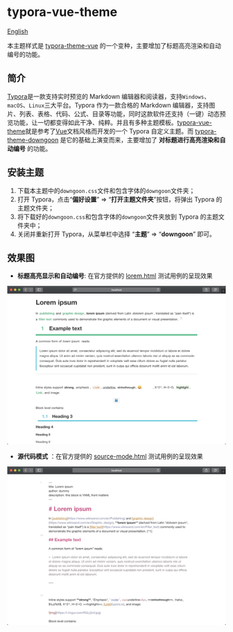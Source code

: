 # typora-vue-theme

[English](README.md)

本主题样式是 [typora-theme-vue](https://github.com/blinkfox/typora-vue-theme) 的一个变种，主要增加了标题高亮渲染和自动编号的功能。



## 简介

[Typora](https://www.typora.io/)是一款支持实时预览的 Markdown 编辑器和阅读器，支持`Windows`、`macOS`、`Linux`三大平台。Typora 作为一款合格的 Markdown 编辑器，支持图片、列表、表格、代码、公式、目录等功能，同时这款软件还支持（一键）动态预览功能，让一切都变得如此干净、纯粹。并且有多种主题模板。[typora-vue-theme](https://github.com/blinkfox/typora-vue-theme)就是参考了[Vue](https://vuejs.org/)文档风格而开发的一个 Typora 自定义主题。而 [typora-theme-downgoon](https://github.com/downgoon/typora-theme-downgoon) 是它的基础上演变而来，主要增加了 **对标题进行高亮渲染和自动编号** 的功能。



## 安装主题

1. 下载本主题中的`downgoon.css`文件和包含字体的`downgoon`文件夹；
2. 打开 Typora，点击“**偏好设置**” => “**打开主题文件夹**”按钮，将弹出 Typora 的主题文件夹；
3. 将下载好的`downgoon.css`和包含字体的`downgoon`文件夹放到 Typora 的主题文件夹中；
4. 关闭并重新打开 Typora，从菜单栏中选择 “**主题**” => “**downgoon**” 即可。



## 效果图

- **标题高亮显示和自动编号**: 在官方提供的  [lorem.html](https://github.com/typora/typora-theme-toolkit/blob/master/html-preview/html/lorem.html) 测试用例的呈现效果

![lorem-testing-headline](assets/downgoon-lorem-headline.png)


- **源代码模式** ：在官方提供的 [source-mode.html](https://github.com/typora/typora-theme-toolkit/blob/master/html-preview/html/source-mode.html) 测试用例的呈现效果

![lorem-testing-srcode](assets/downgoon-lorem-srccode.png)

